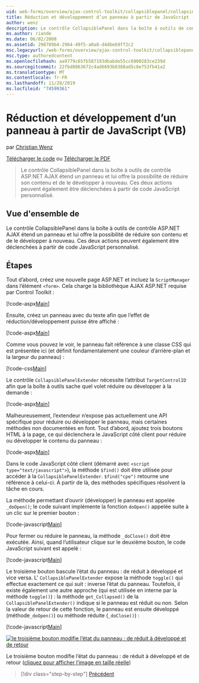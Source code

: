 ```yaml
---
uid: web-forms/overview/ajax-control-toolkit/collapsiblepanel/collapsing-and-expanding-a-panel-from-javascript-vb
title: Réduction et développement d’un panneau à partir de JavaScript (VB) | Microsoft Docs
author: wenz
description: Le contrôle CollapsiblePanel dans la boîte à outils de contrôle ASP.NET AJAX étend un panneau et lui offre la possibilité de réduire son contenu et de le développer...
ms.author: riande
ms.date: 06/02/2008
ms.assetid: 298789b4-2964-49f5-a0a8-d4dbeb9ff2c2
msc.legacyurl: /web-forms/overview/ajax-control-toolkit/collapsiblepanel/collapsing-and-expanding-a-panel-from-javascript-vb
msc.type: authoredcontent
ms.openlocfilehash: aa9779c65fb587193dbabde55cc6900283ce239d
ms.sourcegitcommit: 22fbd8863672c4ad6693b8388ad5c8e753fb41a2
ms.translationtype: MT
ms.contentlocale: fr-FR
ms.lasthandoff: 11/28/2019
ms.locfileid: "74599361"
---
```

# <a name="collapsing-and-expanding-a-panel-from-javascript-vb"></a>Réduction et développement d’un panneau à partir de JavaScript (VB)

par [Christian Wenz](https://github.com/wenz)

[Télécharger le code](https://download.microsoft.com/download/8/a/a/8aab3c3e-de6f-463f-805c-5fda567eef6e/CollapsiblePanel1.vb.zip) ou [Télécharger le PDF](https://download.microsoft.com/download/b/6/a/b6ae89ee-df69-4c87-9bfb-ad1eb2b23373/collapsiblepanel1VB.pdf)

> Le contrôle CollapsiblePanel dans la boîte à outils de contrôle ASP.NET AJAX étend un panneau et lui offre la possibilité de réduire son contenu et de le développer à nouveau. Ces deux actions peuvent également être déclenchées à partir de code JavaScript personnalisé.

## <a name="overview"></a>Vue d'ensemble de

Le contrôle CollapsiblePanel dans la boîte à outils de contrôle ASP.NET AJAX étend un panneau et lui offre la possibilité de réduire son contenu et de le développer à nouveau. Ces deux actions peuvent également être déclenchées à partir de code JavaScript personnalisé.

## <a name="steps"></a>Étapes

Tout d’abord, créez une nouvelle page ASP.NET et incluez la `ScriptManager` dans l’élément `<form>`. Cela charge la bibliothèque AJAX ASP.NET requise par Control Toolkit :

[!code-aspx[Main](collapsing-and-expanding-a-panel-from-javascript-vb/samples/sample1.aspx)]

Ensuite, créez un panneau avec du texte afin que l’effet de réduction/développement puisse être affiché :

[!code-aspx[Main](collapsing-and-expanding-a-panel-from-javascript-vb/samples/sample2.aspx)]

Comme vous pouvez le voir, le panneau fait référence à une classe CSS qui est présentée ici (et définit fondamentalement une couleur d’arrière-plan et la largeur du panneau) :

[!code-css[Main](collapsing-and-expanding-a-panel-from-javascript-vb/samples/sample3.css)]

Le contrôle `CollapsiblePanelExtender` nécessite l’attribut `TargetControlID` afin que la boîte à outils sache quel volet réduire ou développer à la demande :

[!code-aspx[Main](collapsing-and-expanding-a-panel-from-javascript-vb/samples/sample4.aspx)]

Malheureusement, l’extendeur n’expose pas actuellement une API spécifique pour réduire ou développer le panneau, mais certaines méthodes non documentées en font. Tout d’abord, ajoutez trois boutons HTML à la page, ce qui déclenchera le JavaScript côté client pour réduire ou développer le contenu du panneau :

[!code-aspx[Main](collapsing-and-expanding-a-panel-from-javascript-vb/samples/sample5.aspx)]

Dans le code JavaScript côté client (démarré avec `<script type="text/javascript">`), la méthode `$find()` doit être utilisée pour accéder à la `CollapsiblePanelExtender`. `$find("cpe")` retourne une référence à celui-ci. À partir de là, des méthodes spécifiques résolvent la tâche en cours.

La méthode permettant d’ouvrir (développer) le panneau est appelée `_doOpen()`; le code suivant implémente la fonction `doOpen()` appelée suite à un clic sur le premier bouton :

[!code-javascript[Main](collapsing-and-expanding-a-panel-from-javascript-vb/samples/sample6.js)]

Pour fermer ou réduire le panneau, la méthode `_doClose()` doit être exécutée. Ainsi, quand l’utilisateur clique sur le deuxième bouton, le code JavaScript suivant est appelé :

[!code-javascript[Main](collapsing-and-expanding-a-panel-from-javascript-vb/samples/sample7.js)]

Le troisième bouton bascule l’état du panneau : de réduit à développé et vice versa. L' `CollapsiblePanelExtender` expose la méthode `toggle()` qui effectue exactement ce qui suit : inverse l’état du panneau. Toutefois, il existe également une autre approche (qui est utilisée en interne par la méthode `toggle()`) : la méthode `get_Collapsed()` de la `CollapsiblePanelExtender()` indique si le panneau est réduit ou non. Selon la valeur de retour de cette fonction, le panneau est ensuite développé (méthode`_doOpen()`) ou méthode réduite (`_doClose()`) :

[!code-javascript[Main](collapsing-and-expanding-a-panel-from-javascript-vb/samples/sample8.js)]

[![le troisième bouton modifie l’état du panneau : de réduit à développé et de retour](collapsing-and-expanding-a-panel-from-javascript-vb/_static/image2.png)](collapsing-and-expanding-a-panel-from-javascript-vb/_static/image1.png)

Le troisième bouton modifie l’état du panneau : de réduit à développé et de retour ([cliquez pour afficher l’image en taille réelle](collapsing-and-expanding-a-panel-from-javascript-vb/_static/image3.png))

> [!div class="step-by-step"]
> [Précédent](collapsing-and-expanding-a-panel-from-javascript-cs.md)
